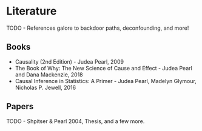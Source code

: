 # Literature

TODO - References galore to backdoor paths, deconfounding, and more!

## Books

* Causality (2nd Edition) - Judea Pearl, 2009
* The Book of Why: The New Science of Cause and Effect - Judea Pearl and Dana Mackenzie, 2018
* Causal Inference in Statistics: A Primer - Judea Pearl, Madelyn Glymour, Nicholas P. Jewell, 2016

## Papers

TODO - Shpitser & Pearl 2004, Thesis, and a few more.
